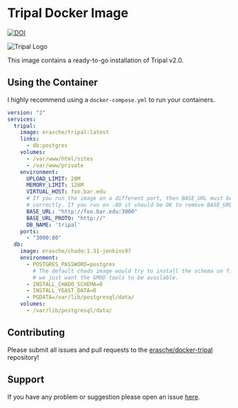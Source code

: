 # Tripal Docker Image

[![DOI](https://zenodo.org/badge/10899/erasche/docker-tripal.svg)](https://zenodo.org/badge/latestdoi/10899/erasche/docker-tripal)

![Tripal Logo](http://tripal.info/sites/default/files/TripalLogo_dark.png)

This image contains a ready-to-go installation of Tripal v2.0.

## Using the Container

I highly recommend using a `docker-compose.yml` to run your containers.

```yaml
version: "2"
services:
  tripal:
    image: erasche/tripal:latest
    links:
      - db:postgres
    volumes:
      - /var/www/html/sites
      - /var/www/private
    environment:
      UPLOAD_LIMIT: 20M
      MEMORY_LIMIT: 128M
      VIRTUAL_HOST: foo.bar.edu
      # If you run the image on a different port, then BASE_URL must be set
      # correctly. If you run on :80 it should be OK to remove BASE_URL
      BASE_URL: "http://foo.bar.edu:3000"
      BASE_URL_PROTO: "http://"
      DB_NAME: 'tripal'
    ports:
      - "3000:80"
  db:
    image: erasche/chado:1.31-jenkins97
    environment:
      - POSTGRES_PASSWORD=postgres
        # The default chado image would try to install the schema on first run,
        # we just want the GMOD tools to be available.
      - INSTALL_CHADO_SCHEMA=0
      - INSTALL_YEAST_DATA=0
      - PGDATA=/var/lib/postgresql/data/
    volumes:
      - /var/lib/postgresql/data/
```

## Contributing

Please submit all issues and pull requests to the [erasche/docker-tripal](http://github.com/erasche/docker-tripal) repository!

## Support

If you have any problem or suggestion please open an issue [here](https://github.com/erasche/docker-tripal/issues).
